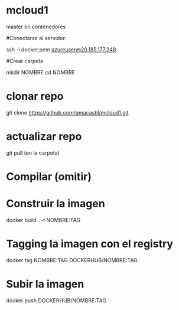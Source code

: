 # mcloud1
master en contenedores


#Conectarse al servidor: 

ssh -i docker.pem azureuser@20.185.177.248

#Crear carpeta

mkdir NOMBRE
cd NOMBRE

# clonar repo
git clone https://github.com/gmacastil/mcloud1.git

# actualizar repo
git pull (en la carpeta)

# Compilar (omitir)

# Construir la imagen
docker build . -t NOMBRE:TAG

# Tagging la imagen con el registry
docker tag NOMBRE:TAG DOCKERHUB/NOMBRE:TAG

# Subir la imagen
docker push DOCKERHUB/NOMBRE:TAG


